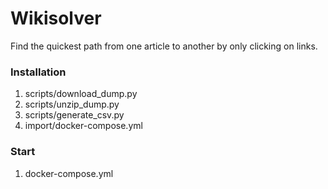 # Wikisolver

Find the quickest path from one article to another by only clicking on links.

### Installation

1. scripts/download_dump.py
2. scripts/unzip_dump.py
3. scripts/generate_csv.py
4. import/docker-compose.yml

### Start

1. docker-compose.yml
